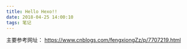```yaml
---
title: Hello Hexo!!
date: 2018-04-25 14:00:10
tags: 笔记
---
```

主要参考网址： https://www.cnblogs.com/fengxiongZz/p/7707219.html